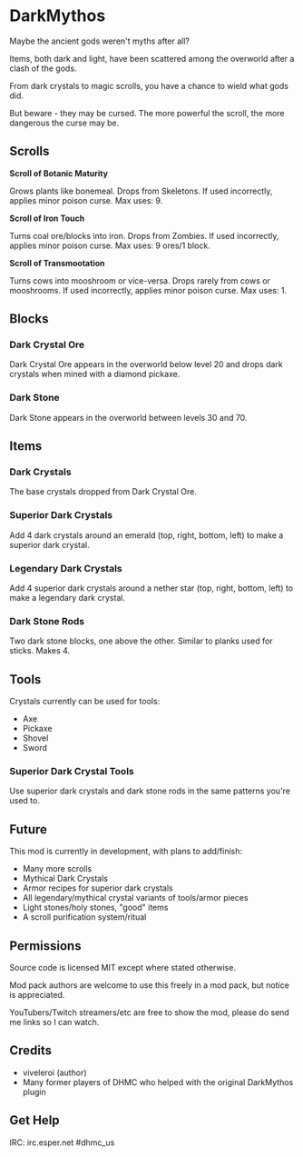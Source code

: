 # DarkMythos

Maybe the ancient gods weren't myths after all?

Items, both dark and light, have been scattered among the overworld after a clash of the gods.

From dark crystals to magic scrolls, you have a chance to wield what gods did.

But beware - they may be cursed. The more powerful the scroll, the more dangerous the curse may be.

## Scrolls

**Scroll of Botanic Maturity**

Grows plants like bonemeal. Drops from Skeletons. If used incorrectly, applies minor poison curse. Max uses: 9.

**Scroll of Iron Touch**

Turns coal ore/blocks into iron. Drops from Zombies. If used incorrectly, applies minor poison curse. Max uses: 9 ores/1 block.

**Scroll of Transmootation**

Turns cows into mooshroom or vice-versa. Drops rarely from cows or mooshrooms. If used incorrectly, applies minor poison curse. Max uses: 1.

## Blocks

### Dark Crystal Ore

Dark Crystal Ore appears in the overworld below level 20 and drops dark crystals when mined with a diamond pickaxe.

### Dark Stone

Dark Stone appears in the overworld between levels 30 and 70.

## Items

### Dark Crystals

The base crystals dropped from Dark Crystal Ore.

### Superior Dark Crystals

Add 4 dark crystals around an emerald (top, right, bottom, left) to make a superior dark crystal.

### Legendary Dark Crystals

Add 4 superior dark crystals around a nether star (top, right, bottom, left) to make a legendary dark crystal.

### Dark Stone Rods

Two dark stone blocks, one above the other. Similar to planks used for sticks. Makes 4.

## Tools

Crystals currently can be used for tools:

- Axe
- Pickaxe
- Shovel
- Sword

### Superior Dark Crystal Tools

Use superior dark crystals and dark stone rods in the same patterns you're used to.

## Future

This mod is currently in development, with plans to add/finish:

- Many more scrolls
- Mythical Dark Crystals
- Armor recipes for superior dark crystals
- All legendary/mythical crystal variants of tools/armor pieces
- Light stones/holy stones, "good" items
- A scroll purification system/ritual

## Permissions

Source code is licensed MIT except where stated otherwise.

Mod pack authors are welcome to use this freely in a mod pack, but notice is appreciated.

YouTubers/Twitch streamers/etc are free to show the mod, please do send me links so I can watch.

## Credits

- viveleroi (author)
- Many former players of DHMC who helped with the original DarkMythos plugin

## Get Help

IRC: irc.esper.net #dhmc_us
